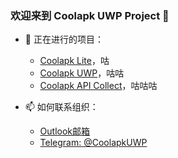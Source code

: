 ### 欢迎来到 Coolapk UWP Project 👋

- 🔭 正在进行的项目：
  - [Coolapk Lite](https://github.com/Coolapk-UWP/Coolapk-Lite)，咕
  - [Coolapk UWP](https://github.com/Coolapk-UWP/Coolapk-UWP)，咕咕
  - [Coolapk API Collect](https://github.com/Coolapk-UWP/Coolapk-API-Collect)，咕咕咕

- 📫 如何联系组织：
  - [Outlook邮箱](mailto:woa-projectcn@outlook.com)
  - [Telegram: @CoolapkUWP](https://t.me/CoolapkUWP)

<!--
**Coolapk-UWP/.github** is a ✨ _special_ ✨ repository because its `README.md` (this file) appears on your GitHub profile.

Here are some ideas to get you started:

- 🔭 I’m currently working on ...
- 🌱 I’m currently learning ...
- 👯 I’m looking to collaborate on ...
- 🤔 I’m looking for help with ...
- 💬 Ask me about ...
- 📫 How to reach me: ...
- 😄 Pronouns: ...
- ⚡ Fun fact: ...
-->

